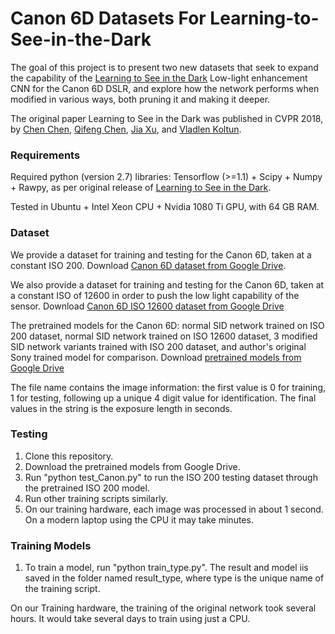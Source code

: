 # Canon 6D Datasets For Learning-to-See-in-the-Dark

The goal of this project is to present two new datasets that seek to expand the capability of the [Learning to See in the Dark](https://github.com/cchen156/Learning-to-See-in-the-Dark) Low-light enhancement CNN for the Canon 6D DSLR, and explore how the network performs when modified in various ways, both pruning it and making it deeper.

The original paper Learning to See in the Dark was published in CVPR 2018, by [Chen Chen](http://cchen156.web.engr.illinois.edu/), [Qifeng Chen](http://cqf.io/), [Jia Xu](http://pages.cs.wisc.edu/~jiaxu/), and [Vladlen Koltun](http://vladlen.info/).

### Requirements
Required python (version 2.7) libraries: Tensorflow (>=1.1) + Scipy + Numpy + Rawpy, as per original release of [Learning to See in the Dark](https://github.com/cchen156/Learning-to-See-in-the-Dark).

Tested in Ubuntu + Intel Xeon CPU + Nvidia 1080 Ti GPU, with 64 GB RAM.

### Dataset

We provide a dataset for training and testing for the Canon 6D, taken at a constant ISO 200. Download [Canon 6D dataset from Google Drive](https://drive.google.com/file/d/1hpQ_lMqpIDi0ptbbDsp4YRgcoEvEsvDN).

We also provide a dataset for training and testing for the Canon 6D, taken at a constant ISO of 12600 in order to push the low light capability of the sensor. Download [Canon 6D ISO 12600 dataset from Google Drive](https://drive.google.com/file/d/1dfxgxyICt3ycl3366h37dnWdLO1HqjFu)

The pretrained models for the Canon 6D: normal SID network trained on ISO 200 dataset, normal SID network trained on ISO 12600 dataset, 3 modified SID network variants trained with ISO 200 dataset, and author's original Sony trained model for comparison. Download [pretrained models from Google Drive](https://drive.google.com/open?id=104X-_eMb_T3Jem1JRdWh0c8qR2DBjhRS)

The file name contains the image information: the first value is 0 for training, 1 for testing, following up a unique 4 digit value for identification. The final values in the string is the exposure length in seconds. 

### Testing
1. Clone this repository.
2. Download the pretrained models from Google Drive.
3. Run "python test_Canon.py" to run the ISO 200 testing dataset through the pretrained ISO 200 model. 
4. Run other training scripts similarly. 
5. On our training hardware, each image was processed in about 1 second. On a modern laptop using the CPU it may take minutes.

### Training Models
1. To train a model, run "python train_type.py". The result and model iis saved in the folder named result_type, where type is the unique name of the training script.

On our Training hardware, the training of the original network took several hours. It would take several days to train using just a CPU.
